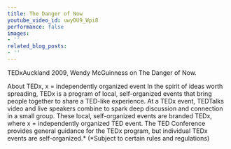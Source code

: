 ```yaml
---
title: The Danger of Now
youtube_video_id: uwyDU9_Wpi8
performance: false
images:
- ''
related_blog_posts:
- ''
---
```


TEDxAuckland 2009, Wendy McGuinness on The Danger of Now.

About TEDx, x = independently organized event
In the spirit of ideas worth spreading, TEDx is a program of local, self-organized events that bring people together to share a TED-like experience. At a TEDx event, TEDTalks video and live speakers combine to spark deep discussion and connection in a small group. These local, self-organized events are branded TEDx, where x = independently organized TED event. The TED Conference provides general guidance for the TEDx program, but individual TEDx events are self-organized.* (*Subject to certain rules and regulations)
